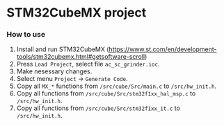 STM32CubeMX project
===================

### How to use

1. Install and run STM32CubeMX
   (https://www.st.com/en/development-tools/stm32cubemx.html#getsoftware-scroll)
2. Press `Load Project`, select file `ac_sc_grinder.ioc`.
3. Make nesessary changes.
4. Select menu `Project` -> `Generate Code`.
5. Copy all `MX_*` functions from `/src/cube/Src/main.c` to `/src/hw_init.h`.
6. Copy all functions from `/src/cube/Src/stm32f1xx_hal_msp.c` to `/src/hw_init.h`.
7. Copy all functions from `/src/cube/Src/stm32f1xx_it.c` to `/src/hw_init.h`.
